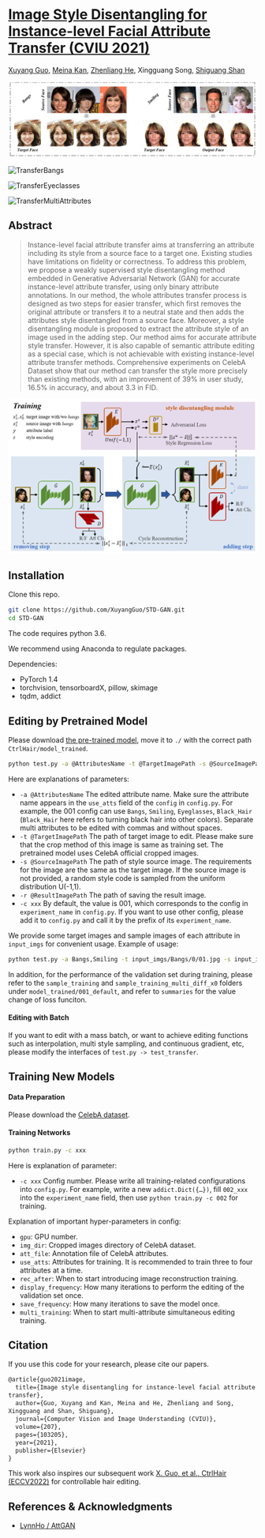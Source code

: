 # [Image Style Disentangling for Instance-level Facial Attribute Transfer (CVIU 2021)](https://github.com/XuyangGuo/xuyangguo.github.io/raw/main/database/STD-GAN/STD-GAN.pdf)

[Xuyang Guo](https://xuyangguo.github.io/), [Meina Kan](http://vipl.ict.ac.cn/homepage/mnkan/Publication/), [Zhenliang He](https://lynnho.github.io/), Xingguang Song, [Shiguang Shan](https://scholar.google.com/citations?user=Vkzd7MIAAAAJ)

![TransferShow](https://raw.githubusercontent.com/XuyangGuo/xuyangguo.github.io/main/database/STD-GAN/resources/transfer.png)

![TransferBangs](https://raw.githubusercontent.com/XuyangGuo/xuyangguo.github.io/main/database/STD-GAN/resources/transfer_bangs.png)

![TransferEyeclasses](https://raw.githubusercontent.com/XuyangGuo/xuyangguo.github.io/main/database/STD-GAN/resources/transfer_eyeglasses.png)

![TransferMultiAttributes](https://raw.githubusercontent.com/XuyangGuo/xuyangguo.github.io/main/database/STD-GAN/resources/transfer_multi.png)

## Abstract

> Instance-level facial attribute transfer aims at transferring an attribute including its style from a source face to a target one. Existing studies have limitations on fidelity or correctness. To address this problem, we propose a weakly supervised style disentangling method embedded in Generative Adversarial Network (GAN) for accurate instance-level attribute transfer, using only binary attribute annotations. In our method, the whole attributes transfer process is designed as two steps for easier transfer, which first removes the original attribute or transfers it to a neutral state and then adds the attributes style disentangled from a source face. Moreover, a style disentangling module is proposed to extract the attribute style of an image used in the adding step. Our method aims for accurate attribute style transfer. However, it is also capable of semantic attribute editing as a special case, which is not achievable with existing instance-level attribute transfer methods. Comprehensive experiments on CelebA Dataset show that our method can transfer the style more precisely than existing methods, with an improvement of 39\% in user study, 16.5\% in accuracy, and about 3.3 in FID.

![archi](https://raw.githubusercontent.com/XuyangGuo/xuyangguo.github.io/main/database/STD-GAN/resources/architecture.png)

## Installation

Clone this repo.

```bash
git clone https://github.com/XuyangGuo/STD-GAN.git
cd STD-GAN
```

The code requires python 3.6.

We recommend using Anaconda to regulate packages.

Dependencies:
- PyTorch 1.4
- torchvision, tensorboardX, pillow, skimage
- tqdm, addict

## Editing by Pretrained Model

Please download [the pre-trained model](https://drive.google.com/drive/folders/1UmOnL38F8KutH30hlNr0X1UOybs0ewZ_?usp=sharing), move it to `./` with the correct path `CtrlHair/model_trained`.

```bash
python test.py -a @AttributesName -t @TargetImagePath -s @SourceImagePath -r @ResultImagePath -c 001
```

Here are explanations of parameters:

- `-a @AttributesName` The edited attribute name. Make sure the attribute name appears in the `use_atts` field of the `config` in `config.py`. For example, the 001 config can use `Bangs`, `Smiling`, `Eyeglasses`, `Black_Hair` (`Black_Hair` here refers to turning black hair into other colors). Separate multi attributes to be edited with commas and without spaces.
- `-t @TargetImagePath` The path of target image to edit. Please make sure that the crop method of this image is same as training set. The pretrained model uses CelebA official cropped images.
- `-s @SourceImagePath` The path of style source image. The requirements for the image are the same as the target image. If the source image is not provided, a random style code is sampled from the uniform distribution U(-1,1).
- `-r @ResultImagePath` The path of saving the result image.
- `-c xxx` By default, the value is 001, which corresponds to the config in `experiment_name` in `config.py`. If you want to use other config, please add it to `config.py` and call it by the prefix of its `experiment_name`.

We provide some target images and sample images of each attribute in `input_imgs` for convenient usage.
Example of usage:
```bash
python test.py -a Bangs,Smiling -t input_imgs/Bangs/0/01.jpg -s input_imgs/Bangs/1/02.jpg -r temp/temp.jpg -c 001
```

In addition, for the performance of the validation set during training, please refer to the `sample_training` and `sample_training_multi_diff_x0` folders under `model_trained/001_default`, and refer to `summaries` for the value change of loss funciton.

#### Editing with Batch

If you want to edit with a mass batch, or want to achieve editing functions such as interpolation, multi style sampling, and continuous gradient, etc, please modify the interfaces of `test.py -> test_transfer`.

## Training New Models

#### Data Preparation
Please download the [CelebA dataset](http://mmlab.ie.cuhk.edu.hk/projects/CelebA.html). 

#### Training Networks

```bash
python train.py -c xxx
```

Here is explanation of parameter:
- `-c xxx` Config number. Please write all training-related configurations into `config.py`. For example, write a new `addict.Dict({…})`, fill `002_xxx` into the `experiment_name` field, then use `python train.py -c 002` for training.

Explanation of important hyper-parameters in config:
- `gpu`: GPU number.
- `img_dir`: Cropped images directory of CelebA dataset.
- `att_file`: Annotation file of CelebA attributes.
- `use_atts`: Attributes for training. It is recommended to train three to four attributes at a time.
- `rec_after`: When to start introducing image reconstruction training.
- `display_frequency`: How many iterations to perform the editing of the validation set once.
- `save_frequency`: How many iterations to save the model once.
- `multi_training`: When to start multi-attribute simultaneous editing training.

## Citation
If you use this code for your research, please cite our papers.
```
@article{guo2021image,
  title={Image style disentangling for instance-level facial attribute transfer},
  author={Guo, Xuyang and Kan, Meina and He, Zhenliang and Song, Xingguang and Shan, Shiguang},
  journal={Computer Vision and Image Understanding (CVIU)},
  volume={207},
  pages={103205},
  year={2021},
  publisher={Elsevier}
}
```

This work also inspires our subsequent work [X. Guo, et al., CtrlHair (ECCV2022)](https://github.com/XuyangGuo/CtrlHair) for controllable hair editing.

## References & Acknowledgments
- [LynnHo / AttGAN](https://github.com/LynnHo/AttGAN-Tensorflow)
